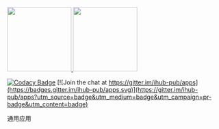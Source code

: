 <a target="_blank" href="https://ihub.pub/">
    <img src="https://cdn.jsdelivr.net/gh/ihub-pub/ihub-pub.github.io/ihub.svg" height="150">
    <img src="https://cdn.jsdelivr.net/gh/ihub-pub/ihub-pub.github.io/ihub_apps.svg" height="150">
</a>

[![Codacy Badge](https://api.codacy.com/project/badge/Grade/26fe40efe27a4092a60f6f955eb75bbe)](https://app.codacy.com/gh/ihub-pub/apps?utm_source=github.com&utm_medium=referral&utm_content=ihub-pub/apps&utm_campaign=Badge_Grade_Settings) [![Join the chat at https://gitter.im/ihub-pub/apps](https://badges.gitter.im/ihub-pub/apps.svg)](https://gitter.im/ihub-pub/apps?utm_source=badge&utm_medium=badge&utm_campaign=pr-badge&utm_content=badge)

通用应用
